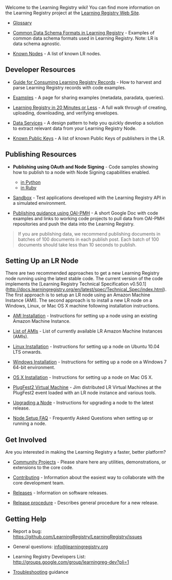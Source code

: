 Welcome to the Learning Registry wiki! You can find more information on the Learning Registry project at the [Learning Registry Web Site](http://learningregistry.org).

* [Glossary](https://github.com/LearningRegistry/LearningRegistry/wiki/Glossary)

* [Common Data Schema Formats in Learning Registry](https://github.com/LearningRegistry/LearningRegistry/wiki/Common-Data-Schema-Formats-in-Learning-Registry) - Examples of common data schema formats used in Learning Registry. Note: LR is data schema agnostic.

* [Known Nodes](https://github.com/LearningRegistry/LearningRegistry/wiki/Known-Nodes) - A list of known LR nodes.

## Developer Resources

* [Guide for Consuming Learning Registry Records](https://github.com/LearningRegistry/LearningRegistry/wiki/Guide-for-Consuming-Learning-Registry-Records) - How to harvest and parse Learning Registry records with code examples.

* [Examples](https://github.com/LearningRegistry/LearningRegistry/wiki/Examples) - A page for sharing examples (metadata, paradata, queries).

* [Learning Registry in 20 Minutes or Less](http://docs.learningregistry.org/en/latest/start/20min.html) - A full walk through of creating, uploading, downloading, and verifying envelopes.

* [Data Services](http://learningregistry.github.com/LearningRegistry/data-services/) - A design pattern to help you quickly develop a solution to extract relevant data from your Learning Registry Node.

* [Known Public Keys](https://docs.google.com/spreadsheet/ccc?key=0AvuZnuv2HuPWdEhmNTREcGhRc0NaRUpybnlaN2M5cWc#gid=0) - A list of known Public Keys of publishers in the LR.

## Publishing Resources

* **Publishing using OAuth and Node Signing** - Code samples showing how to publish to a node with Node Signing capabilities enabled.
  * [in Python](https://gist.github.com/3874176)
  * [in Ruby](https://gist.github.com/4708906)

* [Sandbox](http://sandbox.learningregistry.org) - Test applications developed with the Learning Registry API in a simulated environment.

* [Publishing guidance using OAI-PMH](http://goo.gl/yOihy) - A short Google Doc with code examples and links to working code projects to pull data from OAI-PMH repositories and push the data into the Learning Registry.

> If you are publishing data, we recommend publishing documents in batches of 100 documents in each publish post.  Each batch of 100 documents should take less than 10 seconds to publish.

## Setting Up an LR Node

There are two recommended approaches to get a new Learning Registry node running using the latest stable code.  The current version of the code implements the [Learning Registry Technical Specification v0.50.1] (http://docs.learningregistry.org/en/latest/spec/Technical_Spec/index.html).  The first approach is to setup an LR node using an Amazon Machine Instance (AMI).  The second approach is to install a new LR node on a Windows, Linux, or Mac OS X machine following installation instructions.

* [AMI Installation](https://docs.google.com/a/adlnet.gov/document/d/1XxEyv1y6Nv2ELTPAoS7l3UHwjuwg7Q981xGbQ-5v6yQ/edit?hl=en_US) - Instructions for setting up a node using an existing Amazon Machine Instance.  

* [List of AMIs](https://github.com/LearningRegistry/LearningRegistry/wiki/Current-AMI-Instances) - List of currently available LR Amazon Machine Instances (AMIs).

* [Linux Installation](https://github.com/LearningRegistry/LearningRegistry/wiki/Linux-Installation-Guide) - Instructions for setting up a node on Ubuntu 10.04 LTS onwards.

* [Windows Installation](https://github.com/LearningRegistry/LearningRegistry/wiki/Windows-Installation-Guide) - Instructions for setting up a node on a Windows 7 64-bit environment.

* [OS X Installation](https://github.com/LearningRegistry/LearningRegistry/wiki/Proposed-OS-X-Installation-Instructions) - Instructions for setting up a node on Mac OS X.

* [PlugFest2 Virtual Machine](https://github.com/LearningRegistry/LearningRegistry/wiki/PlugFest2-Virtual-Machine) - Jim distributed LR Virtual Machines at the PlugFest2 event loaded with an LR node instance and various tools.

* [Upgrading a Node](https://github.com/LearningRegistry/LearningRegistry/wiki/Upgrading-a-Node) - Instructions for upgrading a node to the latest release.

* [Node Setup FAQ](https://github.com/LearningRegistry/LearningRegistry/wiki/Node-Setup-FAQ) - Frequently Asked Questions when setting up or running a node. 

## Get Involved

Are you interested in making the Learning Registry a faster, better platform? 

* [Community Projects](https://github.com/LearningRegistry/LearningRegistry/wiki/Community-Projects) - Please share here any utilities, demonstrations, or extensions to the core code.

* [Contributing](https://github.com/LearningRegistry/LearningRegistry/wiki/Contributing-to-the-Learning-Registry) - Information about the easiest way to collaborate with the core development team.

* [Releases](https://github.com/LearningRegistry/LearningRegistry/wiki/Releases) - Information on software releases.

* [Release procedure](https://github.com/LearningRegistry/LearningRegistry/wiki/Release-procedure) - Describes general procedure for a new release.

## Getting Help

* Report a bug: https://github.com/LearningRegistry/LearningRegistry/issues

* General questions: info@learningregistry.org

* Learning Registry Developers List: http://groups.google.com/group/learningreg-dev?pli=1

* [Troubleshooting](https://github.com/LearningRegistry/LearningRegistry/wiki/Troubleshooting) guidance
